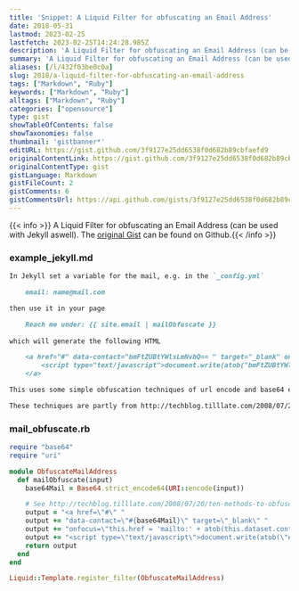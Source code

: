 ```yaml
---
title: 'Snippet: A Liquid Filter for obfuscating an Email Address'
date: 2018-05-31
lastmod: 2023-02-25
lastfetch: 2023-02-25T14:24:28.985Z
description: 'A Liquid Filter for obfuscating an Email Address (can be used with Jekyll aswell).'
summary: 'A Liquid Filter for obfuscating an Email Address (can be used with Jekyll aswell).'
aliases: [/l/432f03be0c0a]
slug: 2018/a-liquid-filter-for-obfuscating-an-email-address
tags: ["Markdown", "Ruby"]
keywords: ["Markdown", "Ruby"]
alltags: ["Markdown", "Ruby"]
categories: ["opensource"]
type: gist
showTableOfContents: false
showTaxonomies: false
thumbnail: 'gistbanner*'
editURL: https://gist.github.com/3f9127e25dd6538f0d682b89cbfaefd9
originalContentLink: https://gist.github.com/3f9127e25dd6538f0d682b89cbfaefd9
originalContentType: gist
gistLanguage: Markdown
gistFileCount: 2
gistComments: 6
gistCommentsUrl: https://api.github.com/gists/3f9127e25dd6538f0d682b89cbfaefd9/comments
---
```


{{< info >}} A Liquid Filter for obfuscating an Email Address (can be used with Jekyll aswell). The [original Gist](https://gist.github.com/3f9127e25dd6538f0d682b89cbfaefd9) can be found on Github.{{< /info >}}


### example_jekyll.md

```Markdown
In Jekyll set a variable for the mail, e.g. in the `_config.yml`

    email: name@mail.com

then use it in your page

    Reach me under:	{{ site.email | mailObfuscate }}
   
which will generate the following HTML

    <a href="#" data-contact="bmFtZUBtYWlsLmNvbQ== " target="_blank" onfocus="this.href = 'mailto:' + atob(this.dataset.contact)">    
        <script type="text/javascript">document.write(atob("bmFtZUBtYWlsLmNvbQ== "));</script>
    </a>

This uses some simple obfuscation techniques of url encode and base64 encode the mail and use JS to support the link and write it to HTML programmatically. This is certainly not bulletproof, but a good shield and in combination with a good spam filter this will fix your problem with mail crawlers.

These techniques are partly from http://techblog.tilllate.com/2008/07/20/ten-methods-to-obfuscate-e-mail-addresses-compared/

```

### mail_obfuscate.rb

```Ruby
require "base64"
require "uri"

module ObfuscateMailAddress
  def mailObfuscate(input)
    base64Mail = Base64.strict_encode64(URI::encode(input))

    # See http://techblog.tilllate.com/2008/07/20/ten-methods-to-obfuscate-e-mail-addresses-compared/
    output = "<a href=\"#\" "
    output += "data-contact=\"#{base64Mail}\" target=\"_blank\" "
    output += "onfocus=\"this.href = 'mailto:' + atob(this.dataset.contact)\">"
    output += "<script type=\"text/javascript\">document.write(atob(\"#{base64Mail}\"));</script></a>"
    return output
  end
end

Liquid::Template.register_filter(ObfuscateMailAddress)
```

